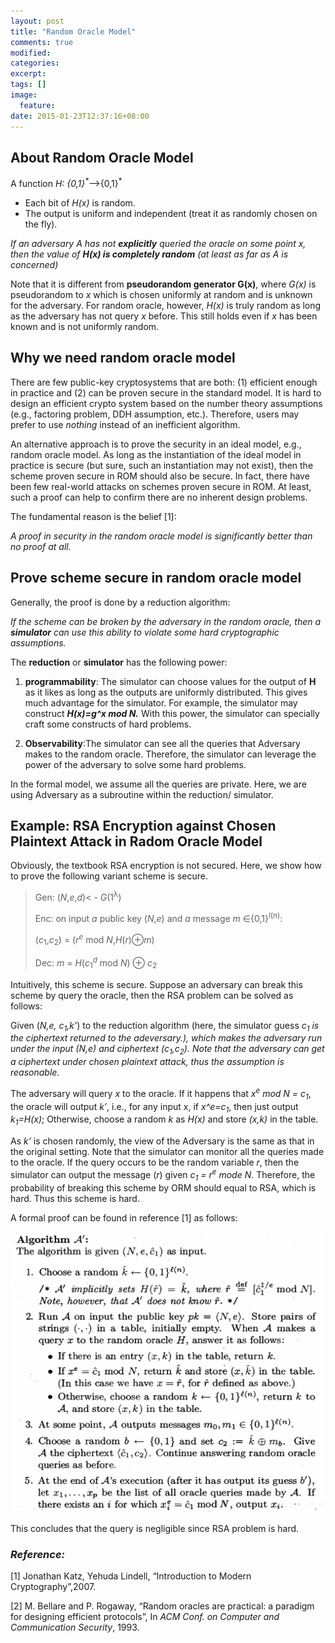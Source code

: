```yaml
---
layout: post
title: "Random Oracle Model"
comments: true
modified:
categories:
excerpt:
tags: []
image:
  feature:
date: 2015-01-23T12:37:16+08:00
---
```


## About Random Oracle Model

A function _H: {0,1}<sup>*</sup>_—>{0,1}<sup>*</sup>

* Each bit of _H(x)_ is random.
* The output is uniform and independent (treat it as randomly chosen on the fly).

_If an adversary A has not **explicitly** queried the oracle on some point x, then the value of **H(x) is completely random** (at least as far as A is concerned)_


Note that it is different from **pseudorandom generator G(x)**, where _G(x)_ is pseudorandom to _x_ which is chosen uniformly at random and is unknown for the adversary. For random oracle, however, _H(x)_ is truly random as long as the adversary has not query  _x_ before. This still holds even if _x_ has been known and is not uniformly random. 


## Why we need random oracle model

There are few public-key cryptosystems that are both: (1) efficient enough in practice and (2) can be proven secure in the standard model.  It is hard to design an efficient crypto system based on the number theory assumptions (e.g., factoring problem, DDH assumption, etc.). Therefore, users may prefer to use _nothing_ instead of an inefficient algorithm. 

An alternative approach is to prove the security in an ideal model, e.g., random oracle model. As long as the instantiation of the ideal model in practice is secure (but sure, such an instantiation may not exist), then the scheme proven secure in ROM should also be secure.  In fact, there have been few real-world attacks on schemes proven secure in ROM. At least, such a proof can help to confirm there are no inherent design problems. 

The fundamental reason is the belief [1]:

_A proof in security in the random oracle model is significantly better than no proof at all._

## Prove scheme secure in random oracle model

Generally, the proof is done by a reduction algorithm:

_If the scheme can be broken by the adversary in the random oracle, then a **simulator** can use this ability to violate some hard cryptographic assumptions._

The **reduction** or **simulator** has the following power:

1. **programmability**: The simulator can choose values for the output of **H** as it likes as long as the outputs are uniformly distributed. This gives much advantage for the simulator. For example, the simulator may construct **_H(x)=g^x mod N._** With this power, the simulator can specially craft some constructs of hard problems. 

2. **Observability**:The simulator can see all the queries that Adversary makes to the random oracle. Therefore, the simulator can leverage the power of the adversary to solve some hard problems.

In the formal model, we assume all the queries are private. Here, we are using Adversary as a subroutine within the reduction/ simulator.

## Example: RSA Encryption against Chosen Plaintext Attack in Radom Oracle Model

Obviously, the textbook RSA encryption is not secured. Here, we show how to prove the following variant scheme is secure.

<p></p>

<blockquote>
   <p>
      <p>
	Gen:
        (<var>N</var>,<var>e</var>,<var>d</var>)&lt; -
        <var>G</var>(1<sup>&lambda;</sup>)
      </p>
      <p>
        Enc: on input <var>a</var> public key (<var>N</var>,<var>e</var>) and
        <var>a</var> message <var>m</var>
        &isin;{0,1}<sup><var>l</var>(<var>n</var>)</sup>&#x2063;&#x2063;:
      </p>
      <p>
        (<var>c</var><sub>1</sub>,<var>c</var><sub>2</sub>) =
        (<var>r</var><sup><var>e</var></sup> mod
        <var>N</var>&#x2063;&#x2063;,<var>H</var>(<var>r</var>)&oplus;<var>m</var>)
        <sup> </sup>
      </p>
    </p>
    <p>
      Dec:
      <var>m</var> = <var>H</var>(<var>c</var><sub>1</sub><sup><var>d</var></sup> 
      mod <var>N</var>) &oplus; <var>c</var><sub>2</sub>
    </p>
</blockquote>


Intuitively, this scheme is secure. Suppose an adversary can break this scheme by query the oracle, then the RSA problem can be solved as follows:

Given (<var>N,e, c<sub>1</sub>,k’</var>) to the reduction algorithm (here, the simulator guess <var>c<sub>1</sub> is the ciphertext returned to the adeversary.), which makes the adversary run under the input (<var>N,e</var>) and ciphertext <var>(c<sub>1</sub>,c<sub>2</sub>)</var>. Note that the adversary can get a ciphertext under chosen plaintext attack, thus the assumption is reasonable.

The adversary will query <var>x</var> to the oracle. If it happens that <var>x<sup>e</sup> mod N = c<sub>1</sub></var>, the oracle will output <var>k’</var>, i.e., for any input x, if _x^e=c<sub>1</sub>_, then just output _k<sub>1</sub>=H(x)_;
Otherwise, choose a random _k_ as _H(x)_ and store _(x,k)_ in the table.

As <var>k’</var> is chosen randomly, the view of the Adversary is the same as that in the original setting. Note that the simulator  can monitor all the queries made to the oracle. If the query occurs to be the random variable _r_, then the simulator can output the message (_r_) given _c<sub>1</sub> = r<sup>e</sup> mode N_. Therefore, the probability of breaking this scheme by ORM should equal to  RSA, which is hard. Thus this scheme is hard.

A formal proof can be found in reference [1] as follows:

![Formal proof](../images/posts/rom_post1.png)


This concludes that the query is negligible since RSA problem is hard.

### _Reference:_

[1] Jonathan Katz, Yehuda Lindell, “Introduction to Modern Cryptography”,2007.

[2] M. Bellare and P. Rogaway, “Random oracles are practical: a paradigm for designing efficient protocols”, In _ACM Conf. on Computer and Communication Security_, 1993.
